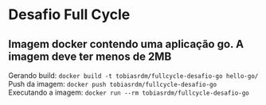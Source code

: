 # Desafio Full Cycle

## Imagem docker contendo uma aplicação go. A imagem deve ter menos de 2MB

Gerando build: `docker build -t tobiasrdm/fullcycle-desafio-go hello-go/`  
Push da imagem: `docker push tobiasrdm/fullcycle-desafio-go`  
Executando a imagem: `docker run --rm tobiasrdm/fullcycle-desafio-go`  